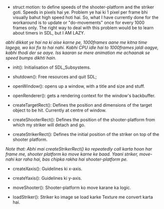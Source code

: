 - struct motion: to define speeds of the shooter-platform and the striker goti. Speeds in pixels hai ye. Problem ye hai ki 1 pixel per frame bhi visually bahut high speed hoti hai. So, what I have currently done for the workaround is to update or "do-movements" once for every 1000 frames only. The right way to deal with this problem would be to learn about timers in SDL, but I AM LAZY.

*abhi dikkat ye hai na ki aise karne pe, 1000frames aane me kitna time lagega, wo koi fix to hai nahi. Kabhi CPU idle hai to 1000frames jaldi aagye, kabhi thodi der se aaye. Iss kaaran se mere animation me achaanak se speed bumps dikhti hain.*

- init(): Initialisation of SDL_Subsystems.
- shutdown(): Free resources and quit SDL; 
- openWindow(): opens up a window, with a title and size and stuff.
- openRenderer(): gets a rendering context for the window's backbuffer.

- createTargetRect(): Defines the position and dimensions of the target object to be hit. Currently at centre of window.
- createShooterRect(): Defines the position of the shooter-platform from which my striker will detach and go.
- createStrikerRect(): Defines the initial position of the striker on top of the shooter platform. 

*Note that: Abhi mai createStrikerRect() ko repeatedly call karta hoon har frame me, shooter platform ko move karne ke baad. Yaani striker, move-nahi kar raha hai, bas chipka rakha hai shooter-platform pe.*

- createXaxis(): Guidelines ki x-axis.
- createYaxis(): Guidelines ki y-axis.

- moveShooter(): Shooter-platform ko move karane ka logic.

- loadStriker(): Striker ko image se load karke Texture me convert karta hai.

